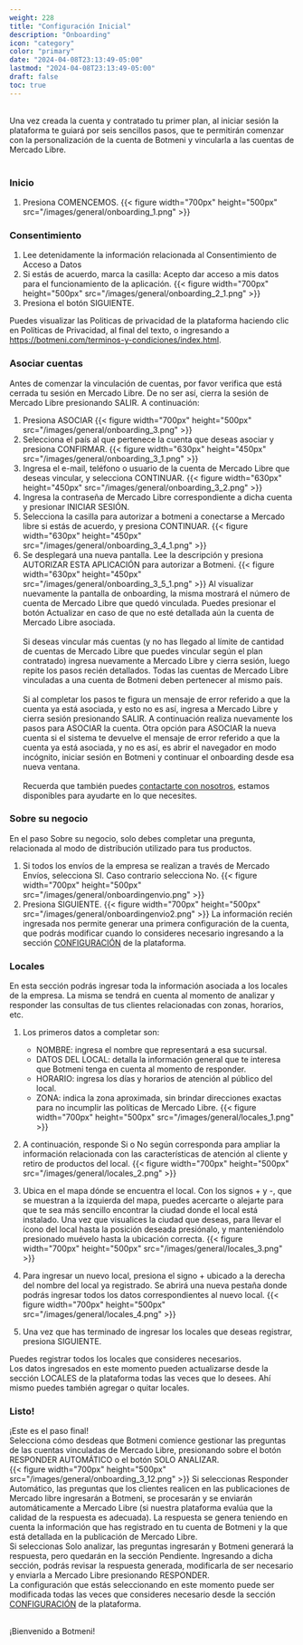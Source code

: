 ```yaml
---
weight: 228
title: "Configuración Inicial"
description: "Onboarding"
icon: "category"
color: "primary"
date: "2024-04-08T23:13:49-05:00"
lastmod: "2024-04-08T23:13:49-05:00"
draft: false
toc: true
---
```

<br>
 Una vez creada la cuenta y contratado tu primer plan, al iniciar sesión la plataforma te guiará por seis sencillos pasos, que te permitirán comenzar con la personalización de la cuenta de Botmeni y vincularla a las cuentas de Mercado Libre. 
<br></br>

### Inicio
1. Presiona COMENCEMOS. 
{{< figure width="700px" height="500px" src="/images/general/onboarding_1.png" >}}

### Consentimiento

1. Lee detenidamente la información relacionada al Consentimiento de Acceso a Datos
2. Si estás de acuerdo, marca la casilla: Acepto dar acceso a mis datos para el funcionamiento de la aplicación.
{{< figure width="700px" height="500px" src="/images/general/onboarding_2_1.png" >}}
3. Presiona el botón SIGUIENTE.

Puedes visualizar las Politicas de privacidad de la plataforma haciendo clic en Políticas de Privacidad, al final del texto, o ingresando a <https://botmeni.com/terminos-y-condiciones/index.html>.

### Asociar cuentas

Antes de comenzar la vinculación de cuentas, por favor verifica que está cerrada tu sesión en Mercado Libre. De no ser así, cierra la sesión de Mercado Libre presionando SALIR. A continuación:
1. Presiona ASOCIAR
{{< figure width="700px" height="500px" src="/images/general/onboarding_3.png" >}}
2. Selecciona el país al que pertenece la cuenta que deseas asociar y presiona CONFIRMAR.
{{< figure width="630px" height="450px" src="/images/general/onboarding_3_1.png" >}}
3. Ingresa el e-mail, teléfono o usuario de la cuenta de Mercado Libre que deseas vincular, y selecciona CONTINUAR.
{{< figure width="630px" height="450px" src="/images/general/onboarding_3_2.png" >}}
4. Ingresa la contraseña de Mercado Libre correspondiente a dicha cuenta y presionar INICIAR SESIÓN.
5. Selecciona la casilla para autorizar a botmeni a conectarse a Mercado libre si estás de acuerdo, y presiona CONTINUAR.
{{< figure width="630px" height="450px" src="/images/general/onboarding_3_4_1.png" >}}
6. Se desplegará una nueva pantalla. Lee la descripción y presiona AUTORIZAR ESTA APLICACIÓN para autorizar a Botmeni.
{{< figure width="630px" height="450px" src="/images/general/onboarding_3_5_1.png" >}}
Al visualizar nuevamente la pantalla de onboarding, la misma mostrará el número de cuenta de Mercado Libre que quedó vinculada. Puedes presionar el botón Actualizar en caso de que no esté detallada aún la cuenta de Mercado Libre asociada. <br></br>
Si deseas vincular más cuentas (y no has llegado al límite de cantidad de cuentas de Mercado Libre que puedes vincular según el plan contratado) ingresa nuevamente a Mercado Libre y cierra sesión, luego repite los pasos recién detallados. Todas las cuentas de Mercado Libre vinculadas a una cuenta de Botmeni deben pertenecer al mismo país. <br></br>
Si al completar los pasos te figura un mensaje de error referido a que la cuenta ya está asociada, y esto no es así, ingresa a Mercado Libre y cierra sesión presionando SALIR. A continuación realiza nuevamente los pasos para ASOCIAR la cuenta.
Otra opción para ASOCIAR la nueva cuenta si el sistema te devuelve el mensaje de error referido a que la cuenta ya está asociada, y no es así, es abrir el navegador en modo incógnito, iniciar sesión en Botmeni y continuar el onboarding desde esa nueva ventana. <br></br>
Recuerda que también puedes [contactarte con nosotros](../../Ayuda.md), estamos disponibles para ayudarte en lo que necesites. 

### Sobre su negocio

En el paso Sobre su negocio, solo debes completar una pregunta, relacionada al modo de distribución utilizado para tus productos.
1. Si todos los envíos de la empresa se realizan a través de Mercado Envíos, selecciona SI. Caso contrario selecciona No.
{{< figure width="700px" height="500px" src="/images/general/onboardingenvio.png" >}}
2. Presiona SIGUIENTE.
{{< figure width="700px" height="500px" src="/images/general/onboardingenvio2.png" >}}
La información recién ingresada nos permite generar una primera configuración de la cuenta, que podrás modificar cuando lo consideres necesario ingresando a la sección [CONFIGURACIÓN](../../Personaliza_tu_cuenta_de_botmeni/Características_generales_de_respuesta/) de la plataforma.

### Locales

En esta sección podrás ingresar toda la información asociada a los locales de la empresa. La misma se tendrá en cuenta al momento de analizar y responder las consultas de tus clientes relacionadas con zonas, horarios, etc.
1. Los primeros datos a completar son:

    - NOMBRE: ingresa el nombre que representará a esa sucursal.
    - DATOS DEL LOCAL: detalla la información general que te interesa que Botmeni tenga en cuenta al momento de responder.
    - HORARIO: ingresa los días y horarios de atención al público del local.
    - ZONA: indica la zona aproximada, sin brindar direcciones exactas para no incumplir las políticas de Mercado Libre.
{{< figure width="700px" height="500px" src="/images/general/locales_1.png" >}}
2. A continuación, responde Si o No según corresponda para ampliar la información relacionada con las características de atención al cliente y retiro de productos del local.
{{< figure width="700px" height="500px" src="/images/general/locales_2.png" >}}
3. Ubica en el mapa dónde se encuentra el local. Con los signos + y -, que se muestran a la izquierda del mapa, puedes acercarte o alejarte para que te sea más sencillo encontrar la ciudad donde el local está instalado. Una vez que visualices la ciudad que deseas, para llevar el ícono del local hasta la posición deseada presiónalo, y manteniéndolo presionado muévelo hasta la ubicación correcta.
{{< figure width="700px" height="500px" src="/images/general/locales_3.png" >}} 
4. Para ingresar un nuevo local, presiona el signo + ubicado a la derecha del nombre del local ya registrado. Se abrirá una nueva pestaña donde podrás ingresar todos los datos correspondientes al nuevo local.
{{< figure width="700px" height="500px" src="/images/general/locales_4.png" >}} 
5. Una vez que has terminado de ingresar los locales que deseas registrar, presiona SIGUIENTE.

Puedes registrar todos los locales que consideres necesarios.<br>
Los datos ingresados en este momento pueden actualizarse desde la sección LOCALES de la plataforma todas las veces que lo desees. Ahí mismo puedes también agregar o quitar locales. 

### Listo!

¡Este es el paso final! <br>
Selecciona cómo desdeas que Botmeni comience gestionar las preguntas de las cuentas vinculadas de Mercado Libre, presionando sobre el botón RESPONDER AUTOMÁTICO o el botón SOLO ANALIZAR.
<br>
    {{< figure width="700px" height="500px" src="/images/general/onboarding_3_12.png" >}}
Si seleccionas Responder Automático, las preguntas que los clientes realicen en las publicaciones de Mercado libre ingresarán a Botmeni, se procesarán y se enviarán automáticamente a Mercado Libre (si nuestra plataforma evalúa que la calidad de la respuesta es adecuada). La respuesta se genera teniendo en cuenta la información que has registrado en tu cuenta de Botmeni y la que está detallada en la publicación de Mercado Libre.<br>
Si seleccionas Solo analizar, las preguntas ingresarán y Botmeni generará la respuesta, pero quedarán en la sección Pendiente. Ingresando a dicha sección, podrás revisar la respuesta generada, modificarla de ser necesario y enviarla a Mercado Libre presionando RESPONDER.<br>
La configuración que estás seleccionando en este momento puede ser modificada  todas las veces que consideres necesario desde la sección [CONFIGURACIÓN](../../Personaliza_tu_cuenta_de_botmeni/Configuración_comportamiento_respuesta/Comportamiento_general_de_tienda.md) de la plataforma.<br></br>

¡Bienvenido a Botmeni!